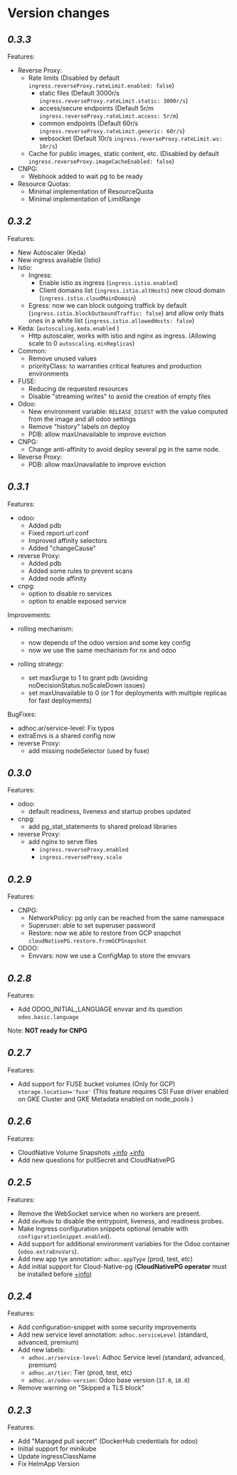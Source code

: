 # Version changes

## *0.3.3*

Features:

- Reverse Proxy:
  - Rate limits (Disabled by default `ingress.reverseProxy.rateLimit.enabled: false`)
    - static files (Default 3000r/s `ingress.reverseProxy.rateLimit.static: 3000r/s`)
    - access/secure endpoints (Default 5r/m `ingress.reverseProxy.rateLimit.access: 5r/m`)
    - common endpoints (Default 60r/s `ingress.reverseProxy.rateLimit.generic: 60r/s`)
    - websocket (Default 10r/s `ingress.reverseProxy.rateLimit.ws: 10r/s`)
  - Cache for public images, static content, etc. (Disabled by default `ingress.reverseProxy.imageCacheEnabled: false`)
- CNPG:
  - Webhook added to wait pg to be ready
- Resource Quotas:
  - Minimal implementation of ResourceQuota
  - Minimal implementation of LimitRange

## *0.3.2*

Features:

- New Autoscaler (Keda)
- New ingress available (Istio)
- Istio:
  - Ingress:
    - Enable istio as ingress (`ingress.istio.enabled`)
    - Client domains list (`ingress.istio.altHosts`) new cloud domain (`ingress.istio.cloudMainDomain`)
  - Egress: now we can block outgoing traffick by default (`ingress.istio.blockOutboundTraffic: false`) and allow only thats ones in a white list (`ingress.istio.allowedHosts: false`)
- Keda: (`autoscaling.keda.enabled` )
  - Http autoscaler, works with istio and nginx as ingress. (Allowing scale to 0 `autoscaling.minReplicas`)
- Common:
  - Remove unused values
  - priorityClass: to warranties critical features and production environments
- FUSE:
  - Reducing de requested resources
  - Disable "streaming writes" to avoid the creation of empty files
- Odoo:
  - New environment variable: `RELEASE_DIGEST` with the value computed from the image and all odoo settings
  - Remove "history" labels on deploy
  - PDB: allow maxUnavailable to improve eviction
- CNPG:
  - Change anti-affinity to avoid deploy several pg in the same node.
- Reverse Proxy:
  - PDB: allow maxUnavailable to improve eviction  

## *0.3.1*

Features:

- odoo:
  - Added pdb
  - Fixed report.url conf
  - Improved affinity selectors
  - Added "changeCause"
- reverse Proxy:
  - Added pdb
  - Added some rules to prevent scans
  - Added node affinity
- cnpg:
  - option to disable ro services
  - option to enable exposed service

Improvements:

- rolling mechanism:
  - now depends of the odoo version and some key config
  - now we use the same mechanism for nx and odoo

- rolling strategy:
  - set maxSurge to 1 to grant pdb (avoiding noDecisionStatus.noScaleDown issues)
  - set maxUnavailable to 0 (or 1 for deployments with multiple replicas for fast deployments)

BugFixes:

- adhoc.ar/service-level: Fix typos
- extraEnvs is a shared config now
- reverse Proxy:
  - add missing nodeSelector (used by fuse)

## *0.3.0*

Features:

- odoo:
  - default readiness, liveness and startup probes updated
- cnpg:
  - add pg_stat_statements to shared preload libraries
- reverse Proxy:
  - add nginx to serve files
    - `ingress.reverseProxy.enabled`
    - `ingress.reverseProxy.scale`

## *0.2.9*

Features:

- CNPG:
  - NetworkPolicy: pg only can be reached from the same namespace
  - Superuser: able to set superuser password
  - Restore: now we able to restore from GCP snapchot `cloudNativePG.restore.fromGCPSnapshot`
- ODOO:
  - Envvars: now we use a ConfigMap to store the envvars

## *0.2.8*

Features:

- Add ODOO_INITIAL_LANGUAGE envvar and its question `odoo.basic.language`

Note: **NOT ready for CNPG**

## *0.2.7*

Features:

- Add support for FUSE bucket volumes (Only for GCP) `storage.location='fuse'`
  (This feature requires CSI Fuse driver enabled on GKE Cluster and GKE Metadata enabled on node_pools )

## *0.2.6*

Features:

- CloudNative Volume Snapshots [+info](https://cloudnative-pg.io/documentation/1.22/backup/#object-stores-or-volume-snapshots-which-one-to-use) [+info](https://cloudnative-pg.io/documentation/1.22/backup_volumesnapshot/)
- Add new questions for pullSecret and CloudNativePG

## *0.2.5*

Features:

- Remove the WebSocket service when no workers are present.
- Add `devMode` to disable the entrypoint, liveness, and readiness probes.
- Make Ingress configuration snippets optional (enable with `configurationSnippet.enabled`).
- Add support for additional environment variables for the Odoo container (`odoo.extraEnvVars`).
- Add new app tye annotation: `adhoc.appType` (prod, test, etc)
- Add initial support for Cloud-Native-pg (**CloudNativePG operator** must be installed before [+info](https://github.com/cloudnative-pg/charts))

## *0.2.4*

Features:

- Add configuration-snippet with some security improvements
- Add new service level annotation: `adhoc.serviceLevel` (standard, advanced, premium)
- Add new labels:
  - `adhoc.ar/service-level`: Adhoc Service level (standard, advanced, premium)
  - `adhoc.ar/tier`: Tier (prod, test, etc)
  - `adhoc.ar/odoo-version`: Odoo base version (`17.0`, `18.0`)
- Remove warning on "Skipped a TLS block"

## *0.2.3*

Features:

- Add "Managed pull secret" (DockerHub credentials for odoo)
- Initial support for minikube
- Update ingressClassName
- Fix HelmApp Version
